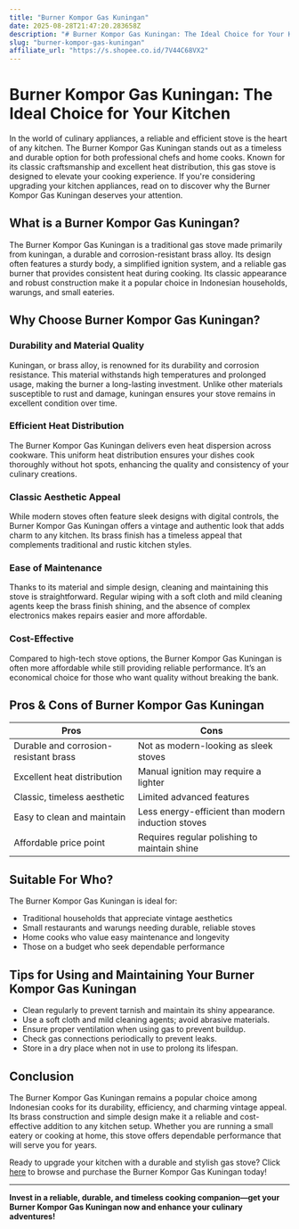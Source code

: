 ```yaml
---
title: "Burner Kompor Gas Kuningan"
date: 2025-08-28T21:47:20.283658Z
description: "# Burner Kompor Gas Kuningan: The Ideal Choice for Your Kitchen..."
slug: "burner-kompor-gas-kuningan"
affiliate_url: "https://s.shopee.co.id/7V44C68VX2"
---
```

# Burner Kompor Gas Kuningan: The Ideal Choice for Your Kitchen

In the world of culinary appliances, a reliable and efficient stove is the heart of any kitchen. The Burner Kompor Gas Kuningan stands out as a timeless and durable option for both professional chefs and home cooks. Known for its classic craftsmanship and excellent heat distribution, this gas stove is designed to elevate your cooking experience. If you're considering upgrading your kitchen appliances, read on to discover why the Burner Kompor Gas Kuningan deserves your attention.

## What is a Burner Kompor Gas Kuningan?

The Burner Kompor Gas Kuningan is a traditional gas stove made primarily from kuningan, a durable and corrosion-resistant brass alloy. Its design often features a sturdy body, a simplified ignition system, and a reliable gas burner that provides consistent heat during cooking. Its classic appearance and robust construction make it a popular choice in Indonesian households, warungs, and small eateries.

## Why Choose Burner Kompor Gas Kuningan?

### Durability and Material Quality

Kuningan, or brass alloy, is renowned for its durability and corrosion resistance. This material withstands high temperatures and prolonged usage, making the burner a long-lasting investment. Unlike other materials susceptible to rust and damage, kuningan ensures your stove remains in excellent condition over time.

### Efficient Heat Distribution

The Burner Kompor Gas Kuningan delivers even heat dispersion across cookware. This uniform heat distribution ensures your dishes cook thoroughly without hot spots, enhancing the quality and consistency of your culinary creations.

### Classic Aesthetic Appeal

While modern stoves often feature sleek designs with digital controls, the Burner Kompor Gas Kuningan offers a vintage and authentic look that adds charm to any kitchen. Its brass finish has a timeless appeal that complements traditional and rustic kitchen styles.

### Ease of Maintenance

Thanks to its material and simple design, cleaning and maintaining this stove is straightforward. Regular wiping with a soft cloth and mild cleaning agents keep the brass finish shining, and the absence of complex electronics makes repairs easier and more affordable.

### Cost-Effective

Compared to high-tech stove options, the Burner Kompor Gas Kuningan is often more affordable while still providing reliable performance. It’s an economical choice for those who want quality without breaking the bank.

## Pros & Cons of Burner Kompor Gas Kuningan

| Pros                                    | Cons                                    |
|-----------------------------------------|----------------------------------------|
| Durable and corrosion-resistant brass | Not as modern-looking as sleek stoves |
| Excellent heat distribution             | Manual ignition may require a lighter|
| Classic, timeless aesthetic            | Limited advanced features            |
| Easy to clean and maintain             | Less energy-efficient than modern induction stoves |
| Affordable price point                  | Requires regular polishing to maintain shine|

## Suitable For Who?

The Burner Kompor Gas Kuningan is ideal for:

- Traditional households that appreciate vintage aesthetics
- Small restaurants and warungs needing durable, reliable stoves
- Home cooks who value easy maintenance and longevity
- Those on a budget who seek dependable performance

## Tips for Using and Maintaining Your Burner Kompor Gas Kuningan

- Clean regularly to prevent tarnish and maintain its shiny appearance.
- Use a soft cloth and mild cleaning agents; avoid abrasive materials.
- Ensure proper ventilation when using gas to prevent buildup.
- Check gas connections periodically to prevent leaks.
- Store in a dry place when not in use to prolong its lifespan.

## Conclusion

The Burner Kompor Gas Kuningan remains a popular choice among Indonesian cooks for its durability, efficiency, and charming vintage appeal. Its brass construction and simple design make it a reliable and cost-effective addition to any kitchen setup. Whether you are running a small eatery or cooking at home, this stove offers dependable performance that will serve you for years.

Ready to upgrade your kitchen with a durable and stylish gas stove? Click [here](https://s.shopee.co.id/7V44C68VX2) to browse and purchase the Burner Kompor Gas Kuningan today!

---

**Invest in a reliable, durable, and timeless cooking companion—get your Burner Kompor Gas Kuningan now and enhance your culinary adventures!**